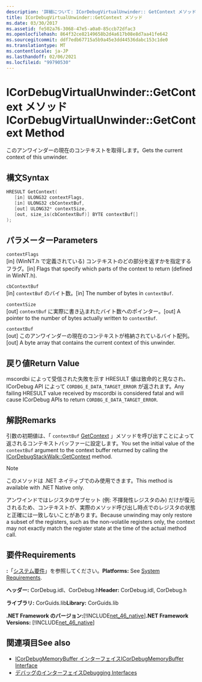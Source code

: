 ```yaml
---
description: '詳細について: ICorDebugVirtualUnwinder:: GetContext メソッド'
title: ICorDebugVirtualUnwinder::GetContext メソッド
ms.date: 03/30/2017
ms.assetid: fe502a76-3068-47e5-a0a0-85ccb72dfac3
ms.openlocfilehash: 864f32ce82149658b2d4a617b08e8d7aa41fe642
ms.sourcegitcommit: ddf7edb67715a5b9a45e3dd44536dabc153c1de0
ms.translationtype: MT
ms.contentlocale: ja-JP
ms.lasthandoff: 02/06/2021
ms.locfileid: "99790530"
---
```

# <a name="icordebugvirtualunwindergetcontext-method"></a><span data-ttu-id="1d058-103">ICorDebugVirtualUnwinder::GetContext メソッド</span><span class="sxs-lookup"><span data-stu-id="1d058-103">ICorDebugVirtualUnwinder::GetContext Method</span></span>

<span data-ttu-id="1d058-104">このアンワインダーの現在のコンテキストを取得します。</span><span class="sxs-lookup"><span data-stu-id="1d058-104">Gets the current context of this unwinder.</span></span>  
  
## <a name="syntax"></a><span data-ttu-id="1d058-105">構文</span><span class="sxs-lookup"><span data-stu-id="1d058-105">Syntax</span></span>  
  
```cpp  
HRESULT GetContext(  
   [in] ULONG32 contextFlags,  
   [in] ULONG32 cbContextBuf,  
   [out] ULONG32* contextSize,  
   [out, size_is(cbContextBuf)] BYTE contextBuf[]  
);  
```  
  
## <a name="parameters"></a><span data-ttu-id="1d058-106">パラメーター</span><span class="sxs-lookup"><span data-stu-id="1d058-106">Parameters</span></span>  

 `contextFlags`  
 <span data-ttu-id="1d058-107">[in] (WinNT.h で定義されている) コンテキストのどの部分を返すかを指定するフラグ。</span><span class="sxs-lookup"><span data-stu-id="1d058-107">[in] Flags that specify which parts of the context to return (defined in WinNT.h).</span></span>  
  
 `cbContextBuf`  
 <span data-ttu-id="1d058-108">[in] `contextBuf` のバイト数。</span><span class="sxs-lookup"><span data-stu-id="1d058-108">[in] The number of bytes in `contextBuf`.</span></span>  
  
 `contextSize`  
 <span data-ttu-id="1d058-109">[out] `contextBuf` に実際に書き込まれたバイト数へのポインター。</span><span class="sxs-lookup"><span data-stu-id="1d058-109">[out] A pointer to the number of bytes actually written to `contextBuf`.</span></span>  
  
 `contextBuf`  
 <span data-ttu-id="1d058-110">[out] このアンワインダーの現在のコンテキストが格納されているバイト配列。</span><span class="sxs-lookup"><span data-stu-id="1d058-110">[out] A byte array that contains the current context of this unwinder.</span></span>  
  
## <a name="return-value"></a><span data-ttu-id="1d058-111">戻り値</span><span class="sxs-lookup"><span data-stu-id="1d058-111">Return Value</span></span>  

 <span data-ttu-id="1d058-112">mscordbi によって受信された失敗を示す HRESULT 値は致命的と見なされ、ICorDebug API によって `CORDBG_E_DATA_TARGET_ERROR` が返されます。</span><span class="sxs-lookup"><span data-stu-id="1d058-112">Any failing HRESULT value received by mscordbi is considered fatal and will cause ICorDebug APIs to return `CORDBG_E_DATA_TARGET_ERROR`.</span></span>  
  
## <a name="remarks"></a><span data-ttu-id="1d058-113">解説</span><span class="sxs-lookup"><span data-stu-id="1d058-113">Remarks</span></span>  

 <span data-ttu-id="1d058-114">引数の初期値は、「 `contextBuf` [GetContext](icordebugstackwalk-getcontext-method.md) 」メソッドを呼び出すことによって返されるコンテキストバッファーに設定します。</span><span class="sxs-lookup"><span data-stu-id="1d058-114">You set the initial value of the `contextBuf` argument to the context buffer returned by calling the [ICorDebugStackWalk::GetContext](icordebugstackwalk-getcontext-method.md) method.</span></span>  
  
> [!NOTE]
> <span data-ttu-id="1d058-115">このメソッドは .NET ネイティブでのみ使用できます。</span><span class="sxs-lookup"><span data-stu-id="1d058-115">This method is available with .NET Native only.</span></span>  
  
 <span data-ttu-id="1d058-116">アンワインドではレジスタのサブセット (例: 不揮発性レジスタのみ) だけが復元されるため、コンテキストが、実際のメソッド呼び出し時点でのレジスタの状態と正確には一致しないことがあります。</span><span class="sxs-lookup"><span data-stu-id="1d058-116">Because unwinding may only restore a subset of the registers, such as the non-volatile registers only, the context may not exactly match the register state at the time of the actual method call.</span></span>  
  
## <a name="requirements"></a><span data-ttu-id="1d058-117">要件</span><span class="sxs-lookup"><span data-stu-id="1d058-117">Requirements</span></span>  

 <span data-ttu-id="1d058-118">**:**「[システム要件](../../get-started/system-requirements.md)」を参照してください。</span><span class="sxs-lookup"><span data-stu-id="1d058-118">**Platforms:** See [System Requirements](../../get-started/system-requirements.md).</span></span>  
  
 <span data-ttu-id="1d058-119">**ヘッダー:** CorDebug.idl、CorDebug.h</span><span class="sxs-lookup"><span data-stu-id="1d058-119">**Header:** CorDebug.idl, CorDebug.h</span></span>  
  
 <span data-ttu-id="1d058-120">**ライブラリ:** CorGuids.lib</span><span class="sxs-lookup"><span data-stu-id="1d058-120">**Library:** CorGuids.lib</span></span>  
  
 <span data-ttu-id="1d058-121">**.NET Framework のバージョン:**[!INCLUDE[net_46_native](../../../../includes/net-46-native-md.md)]</span><span class="sxs-lookup"><span data-stu-id="1d058-121">**.NET Framework Versions:** [!INCLUDE[net_46_native](../../../../includes/net-46-native-md.md)]</span></span>  
  
## <a name="see-also"></a><span data-ttu-id="1d058-122">関連項目</span><span class="sxs-lookup"><span data-stu-id="1d058-122">See also</span></span>

- [<span data-ttu-id="1d058-123">ICorDebugMemoryBuffer インターフェイス</span><span class="sxs-lookup"><span data-stu-id="1d058-123">ICorDebugMemoryBuffer Interface</span></span>](icordebugmemorybuffer-interface.md)
- [<span data-ttu-id="1d058-124">デバッグのインターフェイス</span><span class="sxs-lookup"><span data-stu-id="1d058-124">Debugging Interfaces</span></span>](debugging-interfaces.md)

